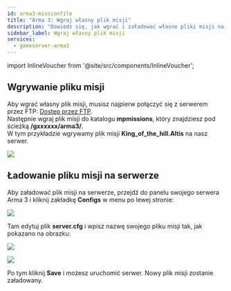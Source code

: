 ```yaml
---
id: arma3-missionfile
title: "Arma 3: Wgraj własny plik misji"
description: "Dowiedz się, jak wgrać i załadować własne pliki misji na swoim serwerze Arma 3, aby uzyskać spersonalizowaną rozgrywkę → Sprawdź teraz"
sidebar_label: Wgraj własny plik misji
services:
  - gameserver-arma3
---
```


import InlineVoucher from '@site/src/components/InlineVoucher';

## Wgrywanie pliku misji

Aby wgrać własny plik misji, musisz najpierw połączyć się z serwerem przez FTP: [Dostęp przez FTP](gameserver-ftpaccess.md).  
Następnie wgraj plik misji do katalogu **mpmissions**, który znajdziesz pod ścieżką **/gxxxxxx/arma3/**.  
W tym przykładzie wgrywamy plik misji **King_of_the_hill.Altis** na nasz serwer.

![](https://screensaver01.zap-hosting.com/index.php/s/jkfK9X48qj2e7Pn/preview)

<InlineVoucher />

## Ładowanie pliku misji na serwerze

Aby załadować plik misji na serwerze, przejdź do panelu swojego serwera Arma 3 i kliknij zakładkę **Configs** w menu po lewej stronie:

![](https://screensaver01.zap-hosting.com/index.php/s/PD98ATq8xHdjy8Q/preview)

Tam edytuj plik **server.cfg** i wpisz nazwę swojego pliku misji tak, jak pokazano na obrazku:

![](https://screensaver01.zap-hosting.com/index.php/s/aG7QESxyTNpATsG/preview)

![](https://screensaver01.zap-hosting.com/index.php/s/6TZ7mc578pcHpbF/preview)

Po tym kliknij **Save** i możesz uruchomić serwer. Nowy plik misji zostanie załadowany.

<InlineVoucher />